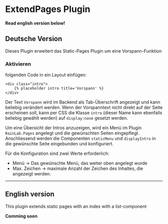 # ExtendPages Plugin
**Read english version below!**

## Deutsche Version

Dieses Plugin erweitert das Static-Pages Plugin um eine Vorspann-Funktion

### Aktivieren
folgenden Code in ein Layout einfügen:
```
<div class="intro">
    {% placeholder intro title='Vorspann' %}
</div>
```
Der Text `Vorspann` wird im Backend als Tab-Überschrift angezeigt und kann beliebig verändert werden.
Wenn der Vorspanntext nicht direkt auf der Seite erscheinen soll, kann per CSS die Klasse `intro` (dieser Name kann ebenfalls beliebig gewählt werden) auf `display:none` gesetzt werden.

Um eine Übersicht der Intros anzuzeigen, wird ein Menü im Plugin `RainLab.Pages` angelegt und die gewünschten Seiten eingepflegt. Anschliessend werden die Componenten `staticMenu` und `displayIntro` in die gewünschte Seite eingebunden und konfiguriert.

Für die Konfiguration sind zwei Werte erforderlich:
* Menü -> Das gewünschte Menü, das weiter oben angelegt wurde
* Max. Zeichen -> maximale Anzahl der Zeichen des Inhaltes, die angezeigt werden.


---


## English version
This plugin extends static pages with an index with a list-component

**Comming soon**
